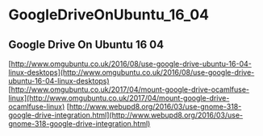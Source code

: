 # GoogleDriveOnUbuntu_16_04 

## Google Drive On Ubuntu 16 04
[http://www.omgubuntu.co.uk/2016/08/use-google-drive-ubuntu-16-04-linux-desktops](http://www.omgubuntu.co.uk/2016/08/use-google-drive-ubuntu-16-04-linux-desktops)
[http://www.omgubuntu.co.uk/2017/04/mount-google-drive-ocamlfuse-linux](http://www.omgubuntu.co.uk/2017/04/mount-google-drive-ocamlfuse-linux)
[http://www.webupd8.org/2016/03/use-gnome-318-google-drive-integration.html](http://www.webupd8.org/2016/03/use-gnome-318-google-drive-integration.html)
